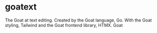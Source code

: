 # goatext
The Goat at text editing. Created by the Goat language, Go. With the Goat styling, Tailwind and the Goat frontend library, HTMX. Goat

